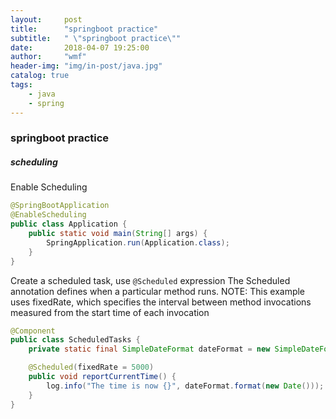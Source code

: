 ```yaml
---
layout:     post
title:      "springboot practice"
subtitle:   " \"springboot practice\""
date:       2018-04-07 19:25:00
author:     "wmf"
header-img: "img/in-post/java.jpg"
catalog: true
tags:
    - java
    - spring
---
```

### springboot practice
##### scheduling
Enable Scheduling
```java
@SpringBootApplication
@EnableScheduling
public class Application {
    public static void main(String[] args) {
        SpringApplication.run(Application.class);
    }
}
```
Create a scheduled task, use ```@Scheduled``` expression
The Scheduled annotation defines when a particular method runs. NOTE: This example uses fixedRate, which specifies the interval between method invocations measured from the start time of each invocation
```java
@Component
public class ScheduledTasks {
    private static final SimpleDateFormat dateFormat = new SimpleDateFormat("HH:mm:ss");

    @Scheduled(fixedRate = 5000)
    public void reportCurrentTime() {
        log.info("The time is now {}", dateFormat.format(new Date()));
    }
}
```









